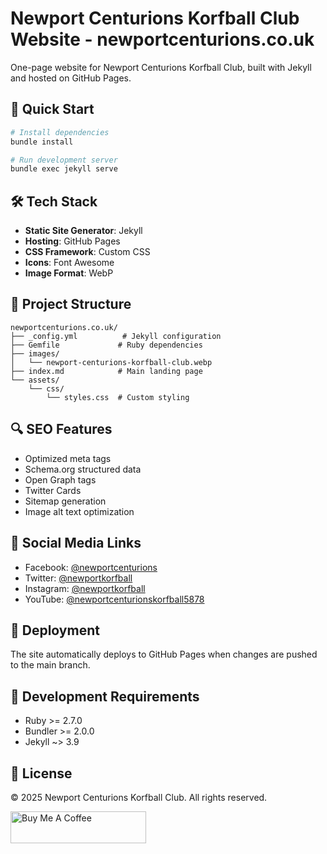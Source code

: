 # Newport Centurions Korfball Club Website - newportcenturions.co.uk

One-page website for Newport Centurions Korfball Club, built with Jekyll and hosted on GitHub Pages.

## 🏃 Quick Start

```bash
# Install dependencies
bundle install

# Run development server
bundle exec jekyll serve
```

## 🛠️ Tech Stack

- **Static Site Generator**: Jekyll
- **Hosting**: GitHub Pages
- **CSS Framework**: Custom CSS
- **Icons**: Font Awesome
- **Image Format**: WebP

## 📁 Project Structure

```
newportcenturions.co.uk/
├── _config.yml          # Jekyll configuration
├── Gemfile             # Ruby dependencies
├── images/
│   └── newport-centurions-korfball-club.webp
├── index.md            # Main landing page
└── assets/
    └── css/
        └── styles.css  # Custom styling
```

## 🔍 SEO Features

- Optimized meta tags
- Schema.org structured data
- Open Graph tags
- Twitter Cards
- Sitemap generation
- Image alt text optimization

## 📱 Social Media Links

- Facebook: [@newportcenturions](https://facebook.com/newportcenturions)
- Twitter: [@newportkorfball](https://twitter.com/newportkorfball)
- Instagram: [@newportkorfball](https://instagram.com/newportkorfball)
- YouTube: [@newportcenturionskorfball5878](https://youtube.com/@newportcenturionskorfball5878)

## 🚀 Deployment

The site automatically deploys to GitHub Pages when changes are pushed to the main branch.

## 🧰 Development Requirements

- Ruby >= 2.7.0
- Bundler >= 2.0.0
- Jekyll ~> 3.9

## 📄 License

© 2025 Newport Centurions Korfball Club. All rights reserved.

<a href="https://www.buymeacoffee.com/darthvader666uk" target="_blank"><img src="https://cdn.buymeacoffee.com/buttons/default-orange.png" alt="Buy Me A Coffee" style="height: 51px !important;width: 217px !important;" ></a>
